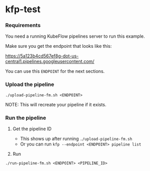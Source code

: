 # kfp-test

### Requirements

You need a running KubeFlow pipelines server to run this example.

Make sure you get the endpoint that looks like this:

https://5a123b4cd567ef8g-dot-us-central1.pipelines.googleusercontent.com/

You can use this `ENDPOINT` for the next sections.

### Upload the pipeline

```
./upload-pipeline-fm.sh <ENDPOINT>
```

NOTE: This will recreate your pipeline if it exists.

### Run the pipeline

1. Get the pipeline ID
    - This shows up after running `./upload-pipeline-fm.sh`
    - Or you can run `kfp --endpoint <ENDPOINT> pipeline list`

2. Run

```
./run-pipeline-fm.sh <ENDPOINT> <PIPELINE_ID>
```